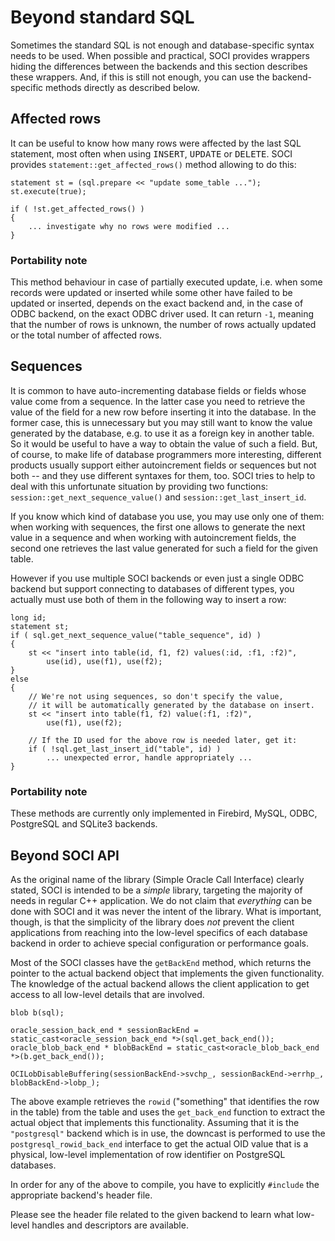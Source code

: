 # Beyond standard SQL

Sometimes the standard SQL is not enough and database-specific syntax needs to be used.
When possible and practical, SOCI provides wrappers hiding the differences between the backends and this section describes these wrappers.
And, if this is still not enough, you can use the backend-specific methods directly as described below.

## Affected rows

It can be useful to know how many rows were affected by the last SQL statement, most often when using <tt>INSERT</tt>, <tt>UPDATE</tt> or <tt>DELETE</tt>.
SOCI provides `statement::get_affected_rows()` method allowing to do this:

    statement st = (sql.prepare << "update some_table ...");
    st.execute(true);

    if ( !st.get_affected_rows() )
    {
        ... investigate why no rows were modified ...
    }

### Portability note

This method behaviour in case of partially executed update, i.e. when some records were updated or inserted while some other have failed to be updated or inserted, depends on the exact backend and, in the case of ODBC backend, on the exact ODBC driver used.
It can return `-1`, meaning that the number of rows is unknown, the number of rows actually updated or the total number of affected rows.

## Sequences

It is common to have auto-incrementing database fields or fields whose value come from a sequence.
In the latter case you need to retrieve the value of the field for a new row before inserting it into the database.
In the former case, this is unnecessary but you may still want to know the value generated by the database, e.g. to use it as a foreign key in another table.
So it would be useful to have a way to obtain the value of such a field.
But, of course, to make life of database programmers more interesting, different products usually support either autoincrement fields or sequences but not both -- and they use different syntaxes for them, too.
SOCI tries to help to deal with this unfortunate situation by providing two functions: `session::get_next_sequence_value()` and `session::get_last_insert_id`.

If you know which kind of database you use, you may use only one of them: when working with sequences, the first one allows to generate the next value in a sequence and when working with autoincrement fields, the second one retrieves the last value generated for such a field for the given table.

However if you use multiple SOCI backends or even just a single ODBC backend but support connecting to databases of different types, you actually must use both of them in the following way to insert a row:

    long id;
    statement st;
    if ( sql.get_next_sequence_value("table_sequence", id) )
    {
        st << "insert into table(id, f1, f2) values(:id, :f1, :f2)",
            use(id), use(f1), use(f2);
    }
    else
    {
        // We're not using sequences, so don't specify the value,
        // it will be automatically generated by the database on insert.
        st << "insert into table(f1, f2) value(:f1, :f2)",
            use(f1), use(f2);

        // If the ID used for the above row is needed later, get it:
        if ( !sql.get_last_insert_id("table", id) )
            ... unexpected error, handle appropriately ...
    }

### Portability note

These methods are currently only implemented in Firebird, MySQL, ODBC, PostgreSQL and SQLite3 backends.

## Beyond SOCI API

As the original name of the library (Simple Oracle Call Interface) clearly stated, SOCI is intended to be a *simple* library, targeting the majority of needs in regular C++ application.
We do not claim that *everything* can be done with SOCI and it was never the intent of the library.
What is important, though, is that the simplicity of the
library does *not* prevent the client applications from reaching into the low-level specifics of each database backend in order to achieve special configuration or performance goals.

Most of the SOCI classes have the `getBackEnd` method, which returns the pointer to the actual backend object that implements the given functionality.
The knowledge of the actual backend allows the client application to get access to all low-level details that are involved.

    blob b(sql);

    oracle_session_back_end * sessionBackEnd = static_cast<oracle_session_back_end *>(sql.get_back_end());
    oracle_blob_back_end * blobBackEnd = static_cast<oracle_blob_back_end *>(b.get_back_end());

    OCILobDisableBuffering(sessionBackEnd->svchp_, sessionBackEnd->errhp_, blobBackEnd->lobp_);

The above example retrieves the `rowid` ("something" that identifies the row in the table) from the table and uses the `get_back_end` function to extract the actual object that implements this functionality.
Assuming that it is the `"postgresql"` backend which is in use, the downcast is performed to use the `postgresql_rowid_back_end` interface to get the actual OID value that is a physical, low-level implementation of row identifier on PostgreSQL databases.

In order for any of the above to compile, you have to explicitly `#include` the appropriate backend's header file.

Please see the header file related to the given backend to learn what low-level handles and descriptors are available.
